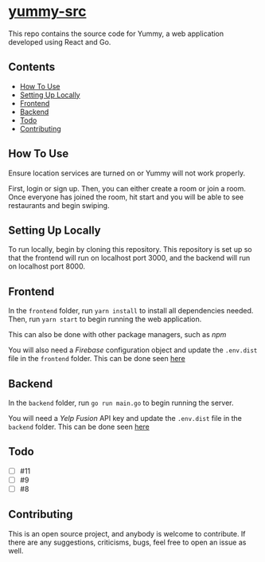 # [yummy-src](https://iisangil.github.io/yummy)
This repo contains the source code for Yummy, a web application developed using React and Go.

## Contents
- [How To Use](https://github.com/iisangil/yummy-src/blob/main/README.md#how-to-use)
- [Setting Up Locally](https://github.com/iisangil/yummy-src/blob/main/README.md#setting-up-locally)
- [Frontend](https://github.com/iisangil/yummy-src/blob/main/README.md#frontend)
- [Backend](https://github.com/iisangil/yummy-src/blob/main/README.md#backend)
- [Todo](https://github.com/iisangil/yummy-src/blob/main/README.md#todo)
- [Contributing](https://github.com/iisangil/yummy-src/blob/main/README.md#contributing)

## How To Use
Ensure location services are turned on or Yummy will not work properly.

First, login or sign up. Then, you can either create a room or join a room. Once everyone has joined the room, hit start and you will be able to see restaurants and begin swiping.

## Setting Up Locally
To run locally, begin by cloning this repository. This repository is set up so that the frontend will run on localhost port 3000, and the backend will run on localhost port 8000.

## Frontend
In the `frontend` folder, run `yarn install` to install all dependencies needed. Then, run `yarn start` to begin running the web application.

This can also be done with other package managers, such as _npm_

You will also need a _Firebase_ configuration object and update the `.env.dist` file in the `frontend` folder. This can be done seen [here](https://firebase.google.com/docs/auth/web/password-auth)

## Backend
In the `backend` folder, run `go run main.go` to begin running the server.

You will need a _Yelp Fusion_ API key and update the `.env.dist` file in the `backend` folder. This can be done seen [here](https://www.yelp.com/developers/documentation/v3/authentication)

## Todo
- [ ] #11
- [ ] #9
- [ ] #8

## Contributing
This is an open source project, and anybody is welcome to contribute. If there are any suggestions, criticisms, bugs, feel free to open an issue as well.
